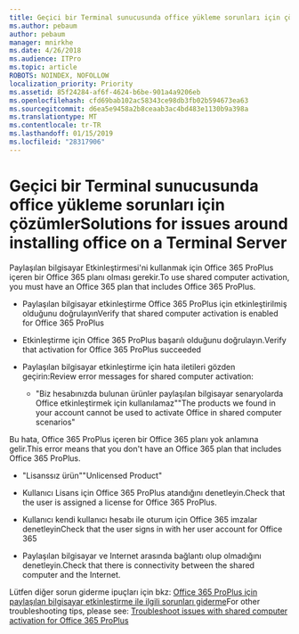 ```yaml
---
title: Geçici bir Terminal sunucusunda office yükleme sorunları için çözümler
ms.author: pebaum
author: pebaum
manager: mnirkhe
ms.date: 4/26/2018
ms.audience: ITPro
ms.topic: article
ROBOTS: NOINDEX, NOFOLLOW
localization_priority: Priority
ms.assetid: 85f24284-af6f-4624-b6be-901a4a9206eb
ms.openlocfilehash: cfd69bab102ac58343ce98db3fb02b594673ea63
ms.sourcegitcommit: d6ea5e9458a2b8ceaab3ac4bd483e1130b9a398a
ms.translationtype: MT
ms.contentlocale: tr-TR
ms.lasthandoff: 01/15/2019
ms.locfileid: "28317906"
---
```

# <a name="solutions-for-issues-around-installing-office-on-a-terminal-server"></a><span data-ttu-id="0197a-102">Geçici bir Terminal sunucusunda office yükleme sorunları için çözümler</span><span class="sxs-lookup"><span data-stu-id="0197a-102">Solutions for issues around installing office on a Terminal Server</span></span>

<span data-ttu-id="0197a-103">Paylaşılan bilgisayar Etkinleştirmesi'ni kullanmak için Office 365 ProPlus içeren bir Office 365 planı olması gerekir.</span><span class="sxs-lookup"><span data-stu-id="0197a-103">To use shared computer activation, you must have an Office 365 plan that includes Office 365 ProPlus.</span></span>
  
- <span data-ttu-id="0197a-104">Paylaşılan bilgisayar etkinleştirme Office 365 ProPlus için etkinleştirilmiş olduğunu doğrulayın</span><span class="sxs-lookup"><span data-stu-id="0197a-104">Verify that shared computer activation is enabled for Office 365 ProPlus</span></span>
    
- <span data-ttu-id="0197a-105">Etkinleştirme için Office 365 ProPlus başarılı olduğunu doğrulayın.</span><span class="sxs-lookup"><span data-stu-id="0197a-105">Verify that activation for Office 365 ProPlus succeeded</span></span>
    
- <span data-ttu-id="0197a-106">Paylaşılan bilgisayar etkinleştirme için hata iletileri gözden geçirin:</span><span class="sxs-lookup"><span data-stu-id="0197a-106">Review error messages for shared computer activation:</span></span>
    
  - <span data-ttu-id="0197a-107">"Biz hesabınızda bulunan ürünler paylaşılan bilgisayar senaryolarda Office etkinleştirmek için kullanılamaz"</span><span class="sxs-lookup"><span data-stu-id="0197a-107">"The products we found in your account cannot be used to activate Office in shared computer scenarios"</span></span>
  
<span data-ttu-id="0197a-108">Bu hata, Office 365 ProPlus içeren bir Office 365 planı yok anlamına gelir.</span><span class="sxs-lookup"><span data-stu-id="0197a-108">This error means that you don't have an Office 365 plan that includes Office 365 ProPlus.</span></span>
    
  - <span data-ttu-id="0197a-109">"Lisanssız ürün"</span><span class="sxs-lookup"><span data-stu-id="0197a-109">"Unlicensed Product"</span></span>
    
  - <span data-ttu-id="0197a-110">Kullanıcı Lisans için Office 365 ProPlus atandığını denetleyin.</span><span class="sxs-lookup"><span data-stu-id="0197a-110">Check that the user is assigned a license for Office 365 ProPlus.</span></span>
    
  - <span data-ttu-id="0197a-111">Kullanıcı kendi kullanıcı hesabı ile oturum için Office 365 imzalar denetleyin</span><span class="sxs-lookup"><span data-stu-id="0197a-111">Check that the user signs in with her user account for Office 365</span></span>
    
  - <span data-ttu-id="0197a-112">Paylaşılan bilgisayar ve Internet arasında bağlantı olup olmadığını denetleyin.</span><span class="sxs-lookup"><span data-stu-id="0197a-112">Check that there is connectivity between the shared computer and the Internet.</span></span>
    
<span data-ttu-id="0197a-113">Lütfen diğer sorun giderme ipuçları için bkz: [Office 365 ProPlus için paylaşılan bilgisayar etkinleştirme ile ilgili sorunları giderme](https://docs.microsoft.com/DeployOffice/troubleshoot-issues-with-shared-computer-activation-for-office-365-proplus)</span><span class="sxs-lookup"><span data-stu-id="0197a-113">For other troubleshooting tips, please see: [Troubleshoot issues with shared computer activation for Office 365 ProPlus](https://docs.microsoft.com/DeployOffice/troubleshoot-issues-with-shared-computer-activation-for-office-365-proplus)</span></span>
  

